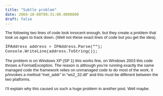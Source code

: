 ```yaml
---
title: "Subtle problem"
date: 2004-10-08T08:31:00.0000000
draft: false
---
```


<P class=MsoNormal style="MARGIN: 0cm 0cm 0pt"><FONT face=Arial size=2>The following two lines of code look innocent enough, but they create a problem that took us ages to track down. (Well not these exact lines of code but you get the idea).</FONT></P>
<P class=MsoNormal style="MARGIN: 0cm 0cm 0pt"><?xml:namespace prefix = o ns = "urn:schemas-microsoft-com:office:office" /><o:p><FONT face=Arial size=2>&nbsp;</FONT></o:p></P>
<P class=MsoNormal style="MARGIN: 0cm 0cm 0pt; mso-layout-grid-align: none"><SPAN style="FONT-FAMILY: 'Courier New'; mso-bidi-font-size: 10.0pt"><FONT size=2>IPAddress address = IPAddress.Parse("");<o:p></o:p></FONT></SPAN></P>
<P class=MsoNormal style="MARGIN: 0cm 0cm 0pt; mso-layout-grid-align: none"><SPAN style="FONT-FAMILY: 'Courier New'; mso-bidi-font-size: 10.0pt"><FONT size=2>Console.WriteLine(address.ToString());<o:p></o:p></FONT></SPAN></P>
<P class=MsoNormal style="MARGIN: 0cm 0cm 0pt; mso-layout-grid-align: none"><o:p><FONT face=Arial size=2>&nbsp;</FONT></o:p></P>
<P class=MsoNormal style="MARGIN: 0cm 0cm 0pt; mso-layout-grid-align: none"><FONT face=Arial size=2>The problem is on Windows XP (SP 1) this works fine, on Windows 2003 this code throws a FormatException. The reason is although you&#8217;re running exactly the same managed code the framework relies on unmanaged code to do most of the work, it p/invokes a method &#8220;inet_addr&#8221; in &#8220;ws2_32.dll&#8221; and this must be different between the two platforms. </FONT></P>
<P class=MsoNormal style="MARGIN: 0cm 0cm 0pt; mso-layout-grid-align: none"><o:p><FONT face=Arial size=2>&nbsp;</FONT></o:p></P>
<P class=MsoNormal style="MARGIN: 0cm 0cm 0pt; mso-layout-grid-align: none"><FONT face=Arial size=2>I&#8217;ll explain why this caused us such a huge problem in another post. Well maybe.</FONT></P>
